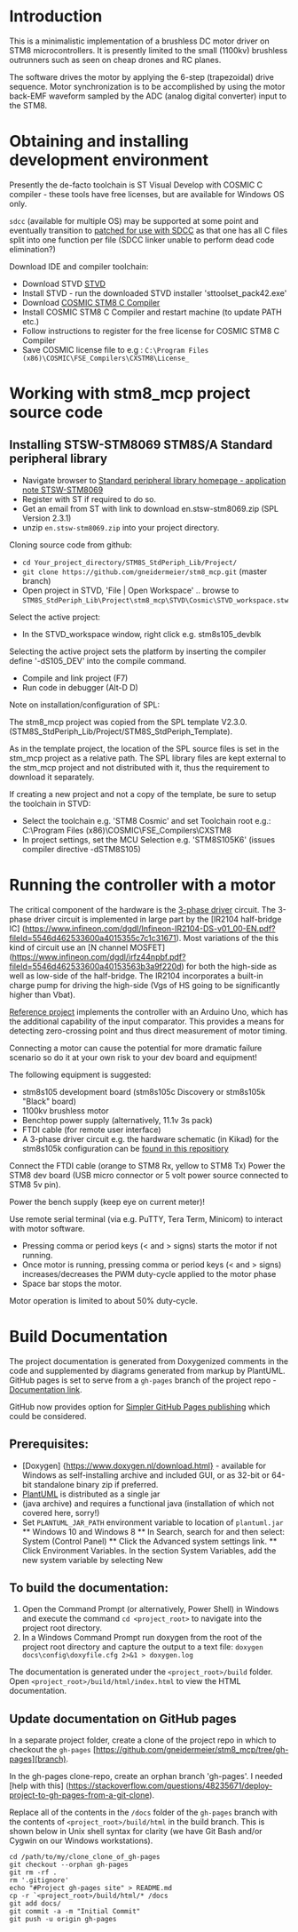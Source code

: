 # Introduction

This is a minimalistic implementation of a brushless DC motor driver on STM8
microcontrollers. It is presently limited to the small (1100kv) brushless
outrunners such as seen on cheap drones and RC planes.

The software drives the motor by applying the 6-step (trapezoidal) drive sequence.
Motor synchronization is to be accomplished by using the motor back-EMF waveform 
sampled by the ADC (analog digital converter) input to the STM8. 

# Obtaining and installing development environment

Presently the de-facto toolchain is ST Visual Develop with COSMIC C compiler -
these tools have free licenses, but are available for Windows OS only.

`sdcc` (available for multiple OS) may be supported at some point and eventually 
transition to [patched for use with SDCC](https://github.com/bschwand/STM8-SPL-SDCC) 
as that one has all C files split into one function per file (SDCC linker 
unable to perform dead code elimination?) 

Download IDE and compiler toolchain:

* Download STVD [STVD](https://www.st.com/en/development-tools/stvd-stm8.html)
* Install STVD - run the downloaded STVD installer 'sttoolset_pack42.exe'
* Download [COSMIC STM8 C Compiler](https://www.cosmicsoftware.com/download_stm8_free.php)
* Install COSMIC STM8 C Compiler and restart machine (to update PATH etc.)
* Follow instructions to register for the free license for COSMIC STM8 C Compiler
* Save COSMIC license file to e.g :
    `C:\Program Files (x86)\COSMIC\FSE_Compilers\CXSTM8\License_`

# Working with stm8_mcp project source code

## Installing STSW-STM8069 STM8S/A Standard peripheral library

* Navigate browser to [Standard peripheral library homepage - application note STSW-STM8069](https://www.st.com/en/embedded-software/stsw-stm8069.html) 
* Register with ST if required to do so. 
* Get an email from ST with link to download en.stsw-stm8069.zip (SPL Version 2.3.1)
* unzip `en.stsw-stm8069.zip` into your project directory.

Cloning source code from github:

* `cd Your_project_directory/STM8S_StdPeriph_Lib/Project/`
* `git clone https://github.com/gneidermeier/stm8_mcp.git` (master branch)
* Open project in STVD, 'File | Open Workspace' .. browse to
   `STM8S_StdPeriph_Lib\Project\stm8_mcp\STVD\Cosmic\STVD_workspace.stw`

Select the active project:

* In the STVD_workspace window, right click e.g. stm8s105_devblk

Selecting the active project sets the platform by inserting the compiler
define '-dS105_DEV' into the compile command.

* Compile and link project (F7)
* Run code in debugger (Alt-D D)

Note on installation/configuration of SPL:

The stm8_mcp project was copied from the SPL template V2.3.0.
(STM8S_StdPeriph_Lib/Project/STM8S_StdPeriph_Template).

As in the template project, the location of the SPL source files is set in the
stm_mcp project as a relative path. The SPL library files are kept external to
the stm_mcp project and not distributed with it, thus the requirement to download
it separately.

If creating a new project and not a copy of the template, be sure to setup the
toolchain in STVD:

* Select the toolchain e.g. 'STM8 Cosmic' and set Toolchain root e.g.:
  C:\Program Files (x86)\COSMIC\FSE_Compilers\CXSTM8
* In project settings, set the MCU Selection e.g. 'STM8S105K6' (issues compiler
  directive -dSTM8S105)

# Running the controller with a motor
The critical component of the hardware is the [3-phase driver](https://simple-circuit.com/wp-content/uploads/2017/12/brushless-dc-motor-3-phase-bridge-circuit.png) 
circuit. The 3-phase driver circuit is implemented in large part by the [IR2104 half-bridge IC]
(https://www.infineon.com/dgdl/Infineon-IR2104-DS-v01_00-EN.pdf?fileId=5546d462533600a4015355c7c1c31671). 
Most variations of the this kind of circuit use an [N channel MOSFET]
(https://www.infineon.com/dgdl/irfz44npbf.pdf?fileId=5546d462533600a40153563b3a9f220d)
for both the high-side as well as low-side of the half-bridge. The IR2104 incorporates a 
built-in charge pump for driving the high-side (Vgs of HS going to be significantly higher than Vbat).
 
[Reference project](https://simple-circuit.com/arduino-sensorless-bldc-motor-controller-esc/) 
implements the controller with an Arduino Uno, which has the additional capability 
of the input comparator. This provides a means for detecting zero-crossing point and thus 
direct measurement of motor timing.

Connecting a motor can cause the potential for more dramatic failure scenario so 
do it at your own risk to your dev board and equipment!

The following equipment is suggested:
* stm8s105 development board (stm8s105c Discovery or stm8s105k "Black" board)
* 1100kv brushless motor
* Benchtop power supply (alternatively, 11.1v 3s pack)
* FTDI cable (for remote user interface)
* A 3-phase driver circuit e.g. the hardware schematic (in Kikad) for the stm8s105k
 configuration can be [found in this repositiory](https://github.com/gneidermeier/stm8_mcp/blob/master/docs/schem/bl_hw_stm8s105k_blue.tar.gz)

 Connect the FTDI cable (orange to STM8 Rx, yellow to STM8 Tx)
 Power the STM8 dev board (USB micro connector or 5 volt power source connected
 to STM8 5v pin).

 Power the bench supply (keep eye on current meter)!

 Use remote serial terminal (via e.g. PuTTY, Tera Term, Minicom) to interact 
 with motor software.

  * Pressing comma or period keys (< and > signs) starts the motor if
   not running.
  * Once motor is running, pressing comma or period keys (< and > signs) increases/decreases the PWM duty-cycle applied to the motor phase   
  * Space bar stops the motor.

 Motor operation is limited to about 50% duty-cycle.

# Build Documentation

The project documentation is generated from Doxygenized comments in the code 
and supplemented by diagrams generated from markup by PlantUML. GitHub pages 
is set to serve from a `gh-pages` branch of the project repo - [Documentation link](https://gneidermeier.github.io/stm8_mcp/docs/index.html).

GitHub now provides option for [Simpler GitHub Pages publishing](https://github.blog/2016-08-17-simpler-github-pages-publishing/) which could be considered.

## Prerequisites:

* [Doxygen] {https://www.doxygen.nl/download.html} - available for Windows as 
self-installing archive and included GUI, or as 32-bit or 64-bit standalone binary zip if preferred.
* [PlantUML](https://plantuml.com/download) is distributed as a single jar 
* (java archive) and requires a functional java (installation of which not 
covered here, sorry!)
* Set `PLANTUML_JAR_PATH` environment variable to location of `plantuml.jar`
** Windows 10 and Windows 8
** In Search, search for and then select: System (Control Panel)
** Click the Advanced system settings link.
** Click Environment Variables. In the section System Variables, add the new system variable by selecting New

## To build the documentation:

1. Open the Command Prompt (or alternatively, Power Shell) in Windows and 
 execute the command `cd <project_root>` to navigate into the project root 
 directory.
2. In a Windows Command Prompt run doxygen from the root of the project root 
   directory and capture the output to a text file: 
 `doxygen docs\config\doxyfile.cfg 2>&1 > doxygen.log`

The documentation is generated under the `<project_root>/build` folder. Open
`<project_root>/build/html/index.html` to view the HTML documentation.

## Update documentation on GitHub pages

In a separate project folder, create a clone of the project repo in which to 
checkout the `gh-pages` 
[https://github.com/gneidermeier/stm8_mcp/tree/gh-pages](branch). 

In the gh-pages clone-repo, create an orphan branch 'gh-pages'. I needed [help with this]
(https://stackoverflow.com/questions/48235671/deploy-project-to-gh-pages-from-a-git-clone).

Replace all of the contents in the `/docs` folder of the `gh-pages` branch with the contents
of `<project_root>/build/html` in the build branch. This is shown below in 
Unix shell syntax for clarity (we have Git Bash and/or Cygwin on our Windows 
workstations). 

    cd /path/to/my/clone_clone_of_gh-pages
    git checkout --orphan gh-pages
    git rm -rf .
    rm '.gitignore'
    echo "#Project gh-pages site" > README.md
    cp -r `<project_root>/build/html/* /docs
    git add docs/
    git commit -a -m "Initial Commit"
    git push -u origin gh-pages


